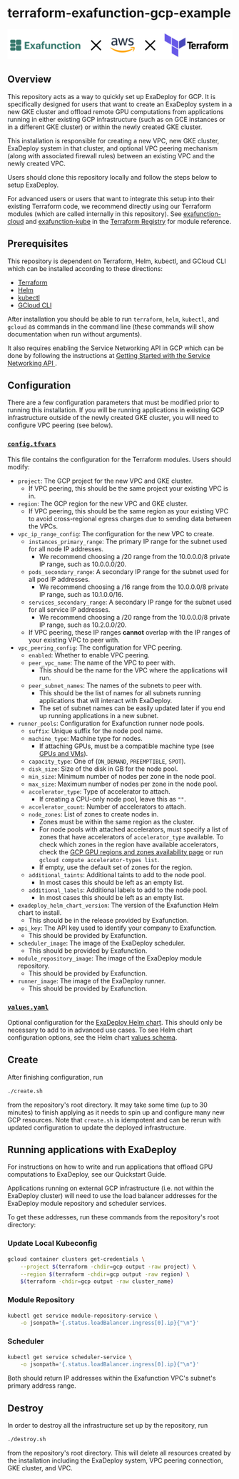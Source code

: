 # terraform-exafunction-gcp-example

![Banner](images/banner.png)

## Overview
This repository acts as a way to quickly set up ExaDeploy for GCP. It is specifically designed for users that want to create an ExaDeploy system in a new GKE cluster and offload remote GPU computations from applications running in either existing GCP infrastructure (such as on GCE instances or in a different GKE cluster) or within the newly created GKE cluster.

This installation is responsible for creating a new VPC, new GKE cluster, ExaDeploy system in that cluster, and optional VPC peering mechanism (along with associated firewall rules) between an existing VPC and the newly created VPC.

Users should clone this repository locally and follow the steps below to setup ExaDeploy.

For advanced users or users that want to integrate this setup into their existing Terraform code, we recommend directly using our Terraform modules (which are called internally in this repository). See [exafunction-cloud](https://registry.terraform.io/modules/Exafunction/exafunction-cloud/gcp) and [exafunction-kube](https://registry.terraform.io/modules/Exafunction/exafunction-kube/gcp) in the [Terraform Registry](https://registry.terraform.io/) for module reference.

## Prerequisites
This repository is dependent on Terraform, Helm, kubectl, and GCloud CLI which can be installed according to these directions:
* [Terraform](https://www.terraform.io/downloads)
* [Helm](https://helm.sh/docs/intro/install/)
* [kubectl](https://kubernetes.io/docs/tasks/tools/install-kubectl/)
* [GCloud CLI](https://cloud.google.com/sdk/docs/install)

After installation you should be able to run `terraform`, `helm`, `kubectl`, and `gcloud` as commands in the command line (these commands will show documentation when run without arguments).

It also requires enabling the Service Networking API in GCP which can be done by following the instructions at [Getting Started with the Service Networking API ](https://cloud.google.com/service-infrastructure/docs/service-networking/getting-started#enabling_the_service).

## Configuration
There are a few configuration parameters that must be modified prior to running this installation. If you will be running applications in existing GCP infrastructure outside of the newly created GKE cluster, you will need to configure VPC peering (see below).

### [`config.tfvars`](/config.tfvars)
This file contains the configuration for the Terraform modules. Users should modify:
* `project`: The GCP project for the new VPC and GKE cluster.
    * If VPC peering, this should be the same project your existing VPC is in.
* `region`: The GCP region for the new VPC and GKE cluster.
    * If VPC peering, this should be the same region as your existing VPC to avoid cross-regional egress charges due to sending data between the VPCs.
* `vpc_ip_range_config`: The configuration for the new VPC to create.
    * `instances_primary_range`: The primary IP range for the subnet used for all node IP addresses.
        * We recommend choosing a /20 range from the 10.0.0.0/8 private IP range, such as 10.0.0.0/20.
    * `pods_secondary_range`: A secondary IP range for the subnet used for all pod IP addresses.
        * We recommend choosing a /16 range from the 10.0.0.0/8 private IP range, such as 10.1.0.0/16.
    * `services_secondary_range`: A secondary IP range for the subnet used for all service IP addresses.
        * We recommend choosing a /20 range from the 10.0.0.0/8 private IP range, such as 10.2.0.0/20.
    * If VPC peering, these IP ranges **cannot** overlap with the IP ranges of your existing VPC to peer with.
* `vpc_peering_config`: The configuration for VPC peering.
    * `enabled`: Whether to enable VPC peering.
    * `peer_vpc_name`: The name of the VPC to peer with.
        * This should be the name for the VPC where the applications will run.
    * `peer_subnet_names`: The names of the subnets to peer with.
        * This should be the list of names for all subnets running applications that will interact with ExaDeploy.
        * The set of subnet names can be easily updated later if you end up running applications in a new subnet.
* `runner_pools`: Configuration for Exafunction runner node pools.
    * `suffix`: Unique suffix for the node pool name.
    * `machine_type`: Machine type for nodes.
        * If attaching GPUs, must be a compatible machine type (see [GPUs and VMs](https://cloud.google.com/compute/docs/machine-types#gpus)).
    * `capacity_type`: One of (`ON_DEMAND`, `PREEMPTIBLE`, `SPOT`).
    * `disk_size`: Size of the disk in GB for the node pool.
    * `min_size`: Minimum number of nodes per zone in the node pool.
    * `max_size`: Maximum number of nodes per zone in the node pool.
    * `accelerator_type`: Type of accelerator to attach.
        * If creating a CPU-only node pool, leave this as `""`.
    * `accelerator_count`: Number of accelerators to attach.
    * `node_zones`: List of zones to create nodes in.
        * Zones must be within the same region as the cluster.
        * For node pools with attached accelerators, must specify a list of zones that have accelerators of `accelerator_type` available. To check which zones in the region have available accelerators, check the [GCP GPU regions and zones availability page](https://cloud.google.com/compute/docs/gpus/gpu-regions-zones#gpu_regions_and_zones) or run `gcloud compute accelerator-types list`.
        * If empty, use the default set of zones for the region.
    * `additional_taints`: Additional taints to add to the node pool.
        * In most cases this should be left as an empty list.
    * `additional_labels`: Additional labels to add to the node pool.
        * In most cases this should be left as an empty list.
* `exadeploy_helm_chart_version`: The version of the Exafunction Helm chart to install.
    * This should be in the release provided by Exafunction.
* `api_key`: The API key used to identify your company to Exafunction.
    * This should be provided by Exafunction.
* `scheduler_image`: The image of the ExaDeploy scheduler.
    * This should be provided by Exafunction.
* `module_repository_image`: The image of the ExaDeploy module repository.
    * This should be provided by Exafunction.
* `runner_image`: The image of the ExaDeploy runner.
    * This should be provided by Exafunction.

### [`values.yaml`](/values.yaml)
Optional configuration for the [ExaDeploy Helm chart](https://github.com/Exafunction/helm-charts/tree/main/charts/exadeploy). This should only be necessary to add to in advanced use cases. To see Helm chart configuration options, see the Helm chart [values schema](https://github.com/Exafunction/helm-charts/tree/main/charts/exadeploy#values).

## Create
After finishing configuration, run
```bash
./create.sh
```
from the repository's root directory. It may take some time (up to 30 minutes) to finish applying as it needs to spin up and configure many new GCP resources. Note that `create.sh` is idempotent and can be rerun with updated configuration to update the deployed infrastructure.

## Running applications with ExaDeploy
For instructions on how to write and run applications that offload GPU computations to ExaDeploy, see our Quickstart Guide.

Applications running on external GCP infrastructure (i.e. not within the ExaDeploy cluster) will need to use the load balancer addresses for the ExaDeploy module repository and scheduler services.

To get these addresses, run these commands from the repository's root directory:

### Update Local Kubeconfig
```bash
gcloud container clusters get-credentials \
    --project $(terraform -chdir=gcp output -raw project) \
    --region $(terraform -chdir=gcp output -raw region) \
    $(terraform -chdir=gcp output -raw cluster_name)
```

### Module Repository
```bash
kubectl get service module-repository-service \
    -o jsonpath='{.status.loadBalancer.ingress[0].ip}{"\n"}'
```

### Scheduler
```bash
kubectl get service scheduler-service \
    -o jsonpath='{.status.loadBalancer.ingress[0].ip}{"\n"}'
```

Both should return IP addresses within the Exafunction VPC's subnet's primary address range.

## Destroy
In order to destroy all the infrastructure set up by the repository, run
```bash
./destroy.sh
```
from the repository's root directory. This will delete all resources created by the installation including the ExaDeploy system, VPC peering connection, GKE cluster, and VPC.
